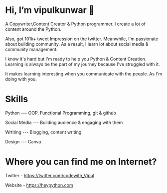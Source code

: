 # Hi, I’m vipulkunwar 👋

A Copywriter,Content Creator & Python programmer. I create a lot of content around the Python.

Also, got 101k+ tweet Impression on the twitter. Meanwhile, I'm passionate about building community.
As a result, I learn lot about social media & community management. 

I know it's hard but I'm ready to help you Python & Content Creation.
Learning is always be the part of my journey because I've struggled with it.

It makes learning interesting when you communicate with the people. As I'm doing with you.

# Skills

Python --- OOP, Functional Programming, git & github

Social Media --- Building audience & engaging with them

Wrtiting --- Blogging, content writing

Design --- Canva 

# Where you can find me on Internet?

Twitter - https://twitter.com/codewith_Vipul

Website - https://heypython.com

<!---
vipulkunwar000/vipulkunwar000 is a ✨ special ✨ repository because its `README.md` (this file) appears on your GitHub profile.
You can click the Preview link to take a look at your changes.
--->
